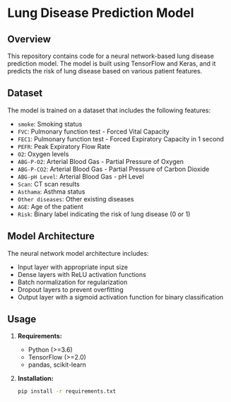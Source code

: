# Lung Disease Prediction Model

## Overview
This repository contains code for a neural network-based lung disease prediction model. The model is built using TensorFlow and Keras, and it predicts the risk of lung disease based on various patient features.

## Dataset
The model is trained on a dataset that includes the following features:
- `smoke`: Smoking status
- `FVC`: Pulmonary function test - Forced Vital Capacity
- `FEC1`: Pulmonary function test - Forced Expiratory Capacity in 1 second
- `PEFR`: Peak Expiratory Flow Rate
- `O2`: Oxygen levels
- `ABG-P-O2`: Arterial Blood Gas - Partial Pressure of Oxygen
- `ABG-P-CO2`: Arterial Blood Gas - Partial Pressure of Carbon Dioxide
- `ABG-pH Level`: Arterial Blood Gas - pH Level
- `Scan`: CT scan results
- `Asthama`: Asthma status
- `Other diseases`: Other existing diseases
- `AGE`: Age of the patient
- `Risk`: Binary label indicating the risk of lung disease (0 or 1)

## Model Architecture
The neural network model architecture includes:
- Input layer with appropriate input size
- Dense layers with ReLU activation functions
- Batch normalization for regularization
- Dropout layers to prevent overfitting
- Output layer with a sigmoid activation function for binary classification

## Usage
1. **Requirements:**
   - Python (>=3.6)
   - TensorFlow (>=2.0)
   - pandas, scikit-learn

2. **Installation:**
   ```bash
   pip install -r requirements.txt
